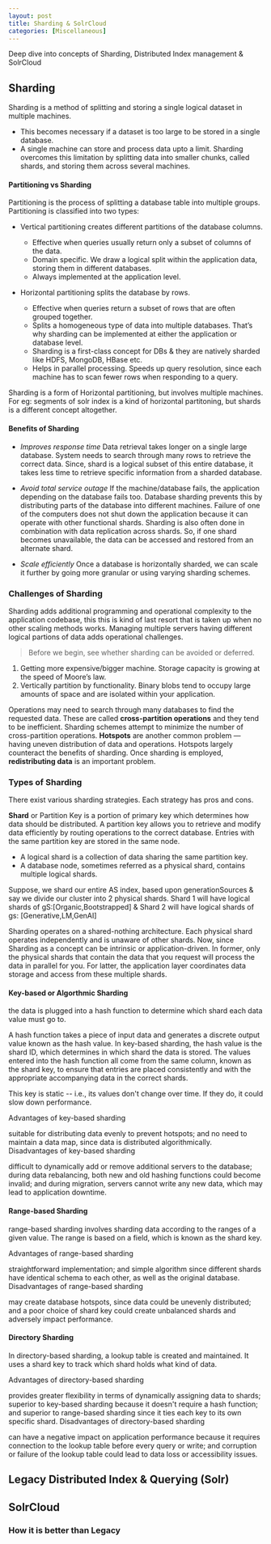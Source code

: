 ```yaml
---
layout: post
title: Sharding & SolrCloud
categories: [Miscellaneous]
---
```


Deep dive into concepts of Sharding, Distributed Index management & SolrCloud

## Sharding

Sharding is a method of splitting and storing a single logical dataset in multiple machines.

   - This becomes necessary if a dataset is too large to be stored in a single database.
   - A single machine can store and process data upto a limit. Sharding overcomes this limitation by splitting data into smaller chunks, called shards, and storing them across several machines.

#### Partitioning vs Sharding

Partitioning is the process of splitting a database table into multiple groups. Partitioning is classified into two types: 

   - Vertical partitioning creates different partitions of the database columns.
      - Effective when queries usually return only a subset of columns of the data.
      - Domain specific. We draw a logical split within the application data, storing them in different databases.
      - Always implemented at the application level.

   - Horizontal partitioning splits the database by rows.
      - Effective when queries return a subset of rows that are often grouped together.
      - Splits a homogeneous type of data into multiple databases. That’s why sharding can be implemented at either the application or database level.
      - Sharding is a first-class concept for DBs & they are natively sharded like HDFS, MongoDB, HBase etc.
      - Helps in parallel processing. Speeds up query resolution, since each machine has to scan fewer rows when responding to a query.

Sharding is a form of Horizontal partitioning, but involves multiple machines.
For eg: segments of solr index is a kind of horizontal partitoning, but shards is a different concept altogether.

#### Benefits of Sharding

- _Improves response time_
Data retrieval takes longer on a single large database. System needs to search through many rows to retrieve the correct data. Since, shard is a logical subset of this entire database, it takes less time to retrieve specific information from a sharded database. 

- _Avoid total service outage_
If the machine/database fails, the application depending on the database fails too. Database sharding prevents this by distributing parts of the database into different machines. Failure of one of the computers does not shut down the application because it can operate with other functional shards. Sharding is also often done in combination with data replication across shards. So, if one shard becomes unavailable, the data can be accessed and restored from an alternate shard.

- _Scale efficiently_
Once a database is horizontally sharded, we can scale it further by going more granular or using varying sharding schemes.

### Challenges of Sharding

Sharding adds additional programming and operational complexity to the application codebase, this this is kind of last resort that is taken up when no other scaling methods works.
Managing multiple servers having different logical partions of data adds operational challenges. 

> Before we begin, see whether sharding can be avoided or deferred.

1. Getting more expensive/bigger machine. Storage capacity is growing at the speed of Moore’s law. 
2. Vertically partition by functionality. Binary blobs tend to occupy large amounts of space and are isolated within your application.

Operations may need to search through many databases to find the requested data. These are called **cross-partition operations** and they tend to be inefficient. Sharding schemes attempt to minimize the number of cross-partition operations.
**Hotspots** are another common problem — having uneven distribution of data and operations. Hotspots largely counteract the benefits of sharding.
Once sharding is employed, **redistributing data** is an important problem.


### Types of Sharding

There exist various sharding strategies. Each strategy has pros and cons.

**Shard** or Partition Key is a portion of primary key which determines how data should be distributed. 
A partition key allows you to retrieve and modify data efficiently by routing operations to the correct database. Entries with the same partition key are stored in the same node. 

- A logical shard is a collection of data sharing the same partition key.
- A database node, sometimes referred as a physical shard, contains multiple logical shards.

Suppose, we shard our entire AS index, based upon generationSources & say we divide our cluster into 2 physical shards. Shard 1 will have logical shards of gS:[Organic,Bootstrapped] & Shard 2 will have logical shards of gs: [Generative,LM,GenAI]

Sharding operates on a shared-nothing architecture. Each physical shard operates independently and is unaware of other shards. Now, since Sharding as a concept can be intrinsic or application-driven.
In former, only the physical shards that contain the data that you request will process the data in parallel for you. 
For latter, the application layer coordinates data storage and access from these multiple shards.

#### Key-based or Algorthmic Sharding

the data is plugged into a hash function to determine which shard each data value must go to.

A hash function takes a piece of input data and generates a discrete output value known as the hash value. In key-based sharding, the hash value is the shard ID, which determines in which shard the data is stored. The values entered into the hash function all come from the same column, known as the shard key, to ensure that entries are placed consistently and with the appropriate accompanying data in the correct shards.

This key is static -- i.e., its values don't change over time. If they do, it could slow down performance.

Advantages of key-based sharding

suitable for distributing data evenly to prevent hotspots; and
no need to maintain a data map, since data is distributed algorithmically.
Disadvantages of key-based sharding

difficult to dynamically add or remove additional servers to the database;
during data rebalancing, both new and old hashing functions could become invalid; and
during migration, servers cannot write any new data, which may lead to application downtime.

#### Range-based Sharding

range-based sharding involves sharding data according to the ranges of a given value. The range is based on a field, which is known as the shard key.

Advantages of range-based sharding

straightforward implementation; and
simple algorithm since different shards have identical schema to each other, as well as the original database.
Disadvantages of range-based sharding

may create database hotspots, since data could be unevenly distributed; and
a poor choice of shard key could create unbalanced shards and adversely impact performance.


#### Directory Sharding
In directory-based sharding, a lookup table is created and maintained. It uses a shard key to track which shard holds what kind of data.

Advantages of directory-based sharding

provides greater flexibility in terms of dynamically assigning data to shards;
superior to key-based sharding because it doesn't require a hash function; and
superior to range-based sharding since it ties each key to its own specific shard.
Disadvantages of directory-based sharding

can have a negative impact on application performance because it requires connection to the lookup table before every query or write; and
corruption or failure of the lookup table could lead to data loss or accessibility issues.


## Legacy Distributed Index & Querying (Solr)



## SolrCloud

### How it is better than Legacy
